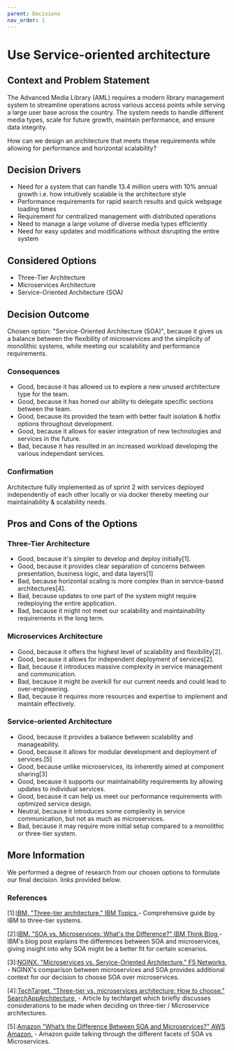 ```yaml
---
parent: Decisions
nav_order: 1
---
```


# Use Service-oriented architecture

## Context and Problem Statement

The Advanced Media Library (AML) requires a modern library management system to streamline operations across various access points while serving a large user base across the country. The system needs to handle different media types, scale for future growth, maintain performance, and ensure data integrity.

How can we design an architecture that meets these requirements while allowing for performance and horizontal scalability?

## Decision Drivers

- Need for a system that can handle 13.4 million users with 10% annual growth i.e. how intuitively scalable is the architecture style
- Performance requirements for rapid search results and quick webpage loading times
- Requirement for centralized management with distributed operations
- Need to manage a large volume of diverse media types efficiently
- Need for easy updates and modifications without disrupting the entire system

## Considered Options

- Three-Tier Architecture
- Microservices Architecture
- Service-Oriented Architecture (SOA)

## Decision Outcome

Chosen option: "Service-Oriented Architecture (SOA)", because it gives us a balance between the flexibility of microservices and the simplicity of monolithic systems, while meeting our scalability and performance requirements.

### Consequences

- Good, because it has allowed us to explore a new unused architecture type for the team.
- Good, because it has honed our ability to delegate specific sections between the team.
- Good, because its provided the team with better fault isolation & hotfix options throughout development.
- Good, because it allows for easier integration of new technologies and services in the future.
- Bad, because it has resulted in an increased workload developing the various independant services.

### Confirmation

Architecture fully implemented as of sprint 2 with services deployed independently of each other locally or via docker thereby meeting our maintainability & scalability needs.

## Pros and Cons of the Options

### Three-Tier Architecture

- Good, because it's simpler to develop and deploy initially[1].
- Good, because it provides clear separation of concerns between presentation, business logic, and data layers[1]
- Bad, because horizontal scaling is more complex than in service-based architectures[4].
- Bad, because updates to one part of the system might require redeploying the entire application.
- Bad, because it might not meet our scalability and maintainability requirements in the long term.

### Microservices Architecture

- Good, because it offers the highest level of scalability and flexibility[2].
- Good, because it allows for independent deployment of services[2].
- Bad, because it introduces massive complexity in service management and communication.
- Bad, because it might be overkill for our current needs and could lead to over-engineering.
- Bad, because it requires more resources and expertise to implement and maintain effectively.

### Service-oriented Architecture

- Good, because it provides a balance between scalability and manageability.
- Good, because it allows for modular development and deployment of services.[5]
- Good, because unlike microservices, its inherently aimed at component sharing[3]
- Good, because it supports our maintainability requirements by allowing updates to individual services.
- Good, because it can help us meet our performance requirements with optimized service design.
- Neutral, because it introduces some complexity in service communication, but not as much as microservices.
- Bad, because it may require more initial setup compared to a monolithic or three-tier system.

## More Information

We performed a degree of research from our chosen options to formulate our final decision. links provided below.

### References

[1]:[IBM. "Three-tier architecture." IBM Topics,](https://www.ibm.com/topics/three-tier-architecture)- Comprehensive guide by IBM to three-tier systems.

[2]:[IBM. "SOA vs. Microservices: What's the Difference?" IBM Think Blog,](https://www.ibm.com/think/topics/soa-vs-microservices)- IBM's blog post explains the differences between SOA and microservices, giving insight into why SOA might be a better fit for certain scenarios.

[3]:[NGINX. "Microservices vs. Service-Oriented Architecture." F5 Networks,](https://www.f5.com/content/dam/f5/corp/global/pdf/ebooks/Microservices_vs_SOA_NGINX.pdf) - NGINX's comparison between microservices and SOA provides additional context for our decision to choose SOA over microservices.

[4]:[TechTarget. "Three-tier vs. microservices architecture: How to choose." SearchAppArchitecture,](https://www.techtarget.com/searchapparchitecture/tip/Three-tier-vs-microservices-architecture-How-to-choose) - Article by techtarget which briefly discusses considerations to be made when deciding on three-tier / Microservice architectures.

[5]:[Amazon "What’s the Difference Between SOA and Microservices?" AWS Amazon,](https://aws.amazon.com/compare/the-difference-between-soa-microservices/) - Amazon guide talking through the different facets of SOA vs Microservices.
